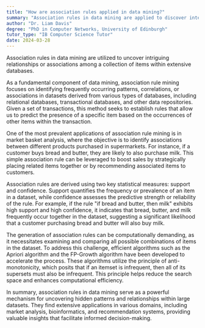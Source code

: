 ```yaml
---
title: "How are association rules applied in data mining?"
summary: "Association rules in data mining are applied to discover interesting relationships or associations among a set of items in large databases."
author: "Dr. Liam Davis"
degree: "PhD in Computer Networks, University of Edinburgh"
tutor_type: "IB Computer Science Tutor"
date: 2024-03-28
---
```


Association rules in data mining are utilized to uncover intriguing relationships or associations among a collection of items within extensive databases.

As a fundamental component of data mining, association rule mining focuses on identifying frequently occurring patterns, correlations, or associations in datasets derived from various types of databases, including relational databases, transactional databases, and other data repositories. Given a set of transactions, this method seeks to establish rules that allow us to predict the presence of a specific item based on the occurrences of other items within the transaction.

One of the most prevalent applications of association rule mining is in market basket analysis, where the objective is to identify associations between different products purchased in supermarkets. For instance, if a customer buys bread and butter, they are likely to also purchase milk. This simple association rule can be leveraged to boost sales by strategically placing related items together or by recommending associated items to customers.

Association rules are derived using two key statistical measures: support and confidence. Support quantifies the frequency or prevalence of an item in a dataset, while confidence assesses the predictive strength or reliability of the rule. For example, if the rule "if bread and butter, then milk" exhibits high support and high confidence, it indicates that bread, butter, and milk frequently occur together in the dataset, suggesting a significant likelihood that a customer purchasing bread and butter will also buy milk.

The generation of association rules can be computationally demanding, as it necessitates examining and comparing all possible combinations of items in the dataset. To address this challenge, efficient algorithms such as the Apriori algorithm and the FP-Growth algorithm have been developed to accelerate the process. These algorithms utilize the principle of anti-monotonicity, which posits that if an itemset is infrequent, then all of its supersets must also be infrequent. This principle helps reduce the search space and enhances computational efficiency.

In summary, association rules in data mining serve as a powerful mechanism for uncovering hidden patterns and relationships within large datasets. They find extensive applications in various domains, including market analysis, bioinformatics, and recommendation systems, providing valuable insights that facilitate informed decision-making.
    